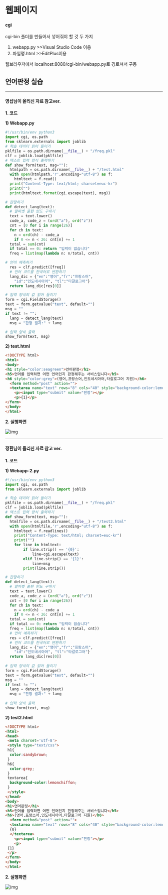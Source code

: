 # 웹페이지

#### cgi

cgi-bin 폴더를 만들어서 넣어줘야 할 것 두 가지

1. webapp.py    >>Visual Studio Code 이용
2. 파일명.html  >>EditPlus이용

웹브라우저에서 localhost:8080/cgi-bin/webapp.py로 경로쳐서 구동



## 언어판정 실습

---

#### 영섭님이 올리신 자료 참고ver.

**1. 코드**

**1) Webapp.py**

```python
#!/usr/bin/env python3
import cgi, os.path
from sklearn.externals import joblib
# 학습 데이터 읽어 들이기
pklfile = os.path.dirname(__file__) + "/freq.pkl"
clf = joblib.load(pklfile)
# 텍스트 입력 양식 출력하기
def show_form(text, msg=""):
  htmlpath = os.path.dirname(__file__) + "/test.html"
  with open(htmlpath,'r',encoding="utf-8") as f:
    htmltext = f.read()
  print("Content-Type: text/html; charset=euc-kr")
  print("")
  print(htmltext.format(cgi.escape(text), msg))

# 판정하기
def detect_lang(text):
  # 알파벳 출현 빈도 구하기
  text = text.lower() 
  code_a, code_z = (ord("a"), ord("z"))
  cnt = [0 for i in range(26)]
  for ch in text:
    n = ord(ch) - code_a
    if 0 <= n < 26: cnt[n] += 1
  total = sum(cnt)
  if total == 0: return "입력이 없습니다"
  freq = list(map(lambda n: n/total, cnt))

# 언어 예측하기
  res = clf.predict([freq])
  # 언어 코드를 한국어로 변환하기
  lang_dic = {"en":"영어","fr":"프랑스어",
    "id":"인도네시아어", "tl":"타갈로그어"}
  return lang_dic[res[0]]

# 입력 양식의 값 읽어 들이기
form = cgi.FieldStorage()
text = form.getvalue("text", default="")
msg = ""
if text != "":
  lang = detect_lang(text)
  msg = "판정 결과:" + lang

# 입력 양식 출력
show_form(text, msg)
```



**2) test.html**

```html
<!DOCTYPE html>
<html>
<body>
<h1 style="color:seagreen">언어판정</h1>
<h5>언어를 입력하면 어떤 언어인지 판정해주는 서비스입니다</h5>
<h6 style="color:grey">(영어,프랑스어,인도네시아어,타갈로그어 지원)</h6>
  <form method="post" action="">
  <textarea name="text" rows="8" cols="40" style="background-color:lemonchiffon">{0}</textarea>
    <p><input type="submit" value="판정"></p>
    <p>{1}</p>
</form>
</body>
</html>
```



**2. 실행화면**

![img](https://cafeptthumb-phinf.pstatic.net/MjAyMDAxMTZfMTQz/MDAxNTc5MTYzODM0NDg1.jrOtLPL8wu6XwPvgNJtk9KF_wH2kry82tt4rtL-WMSAg.CYLu6vuu4-b1hHJyPuUzspB40_o0YKpDM23KHzxwBNEg.PNG/%EC%8B%A4%ED%96%89%ED%99%94%EB%A9%B4.png?type=w740)

---

#### 정환님이 올리신 자료 참고 ver.

**1. 코드**

**1) Webapp-2.py**

```python
#!/usr/bin/env python3
import cgi, os.path
from sklearn.externals import joblib

# 학습 데이터 읽어 들이기
pklfile = os.path.dirname(__file__) + "/freq.pkl"
clf = joblib.load(pklfile)
# 텍스트 입력 양식 출력하기
def show_form(text, msg=""):
  htmlfile = os.path.dirname(__file__) + "/test2.html"
  with open(htmlfile,'r',encoding="utf-8") as f:
  	htmltext = f.readlines()
    print("Content-Type: text/html; charset=euc-kr")
    print("")
    for line in htmltext:
    	if line.strip() == '{0}':
        	line=cgi.escape(text)
        elif line.strip() == '{1}':
        	line=msg
        print(line.strip())

# 판정하기
def detect_lang(text):
  # 알파벳 출현 빈도 구하기
  text = text.lower() 
  code_a, code_z = (ord("a"), ord("z"))
  cnt = [0 for i in range(26)]
  for ch in text:
    n = ord(ch) - code_a
    if 0 <= n < 26: cnt[n] += 1
  total = sum(cnt)
  if total == 0: return "입력이 없습니다"
  freq = list(map(lambda n: n/total, cnt))
  # 언어 예측하기
  res = clf.predict([freq])
  # 언어 코드를 한국어로 변환하기
  lang_dic = {"en":"영어","fr":"프랑스어",
    "id":"인도네시아어", "tl":"타갈로그어"}
  return lang_dic[res[0]]
  
# 입력 양식의 값 읽어 들이기
form = cgi.FieldStorage()
text = form.getvalue("text", default="")
msg = ""
if text != "":
  lang = detect_lang(text)
  msg = "판정 결과:" + lang
  
# 입력 양식 출력
show_form(text, msg)
```



**2) test2.html**

```html
<!DOCTYPE html>
<html>
<head>
 <meta charset='utf-8'>
 <style type="text/css">
 h1{
  color:sandybrown;
 }
 h6{
  color:grey;
 }
 textarea{
  background-color:lemonchiffon;
 }
 </style>
</head>
<body>
<h1>언어판정</h1>
<h5>언어를 입력하면 어떤 언어인지 판정해주는 서비스입니다</h5>
<h6>(영어,프랑스어,인도네시아어,타갈로그어 지원)</h6>
  <form method="post" action="">
  <textarea name="text" rows="8" cols="40" style="background-color:lemonchiffon">
  {0}
  </textarea>
    <p><input type="submit" value="판정"></p>
    <p>
 {1}
 </p>
</form>
</body>
</html>
```



**2. 실행화면**

![img](https://cafeptthumb-phinf.pstatic.net/MjAyMDAxMTZfMjMg/MDAxNTc5MTY1OTEzODg2.lLsrLfmhw2sM0Cx8rd-9Dn4M4ghx81jEZPDUyFrj5REg.q95OAc_C11BS86So_vn2oQ19TcKmIVJ_MymiQAPk9JAg.PNG/%EC%8B%A4%ED%96%892.png?type=w740)